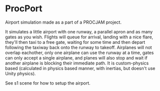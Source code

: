 # ProcPort
Airport simulation made as a part of a PROCJAM project.

It simulates a little airport with one runway, a parallel apron and as many gates as you wish. Flights will queue for arrival, landing with a nice flare, they'll then taxi to a free gate, waiting for some time and then depart following the taxiway back onto the runway to takeoff. Airplanes will not overlap eachother, only one airplane can use the runway at a time, gates can only accept a single airplane, and planes will also stop and wait if another airplane is blocking their immediate path. It is custom-physics based (calculated in physics based manner, with inertias, but doesn't use Unity physics).

See s1 scene for how to setup the airport.
